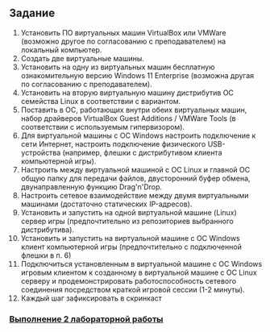 ## Задание

1. Установить ПО виртуальных машин VirtualBox или VMWare
   (возможно другое по согласованию с преподавателем) на локальный
   компьютер.
2. Создать две виртуальные машины.
3. Установить на одну из виртуальных машин бесплатную
   ознакомительную версию Windows 11 Enterprise (возможна другая по
   согласованию с преподавателем).
4. Установить на вторую виртуальную машину дистрибутив ОС
   семейства Linux в соответствии с вариантом.
5. Поставить в ОС, работающих внутри обеих виртуальных машин, набор
   драйверов VirtualBox Guest Additions / VMWare Tools (в соответствии с
   используемым гипервизором).
6. Для виртуальной машины с ОС Windows настроить подключение к
   сети Интернет, настроить подключение физического USB-устройства
   (например, флешки с дистрибутивом клиента компьютерной игры).
7. Настроить между виртуальной машиной с ОС Linux и главной ОС
   общую папку для передачи файлов, двусторонний буфер обмена,
   двунаправленную функцию Drag'n'Drop.
8. Настроить сетевое взаимодействие между двумя виртуальными
   машинами (достаточно статических IP-адресов).
9. Установить и запустить на одной виртуальной машине (Linux) сервер
   игры (предпочтительно из репозиториев выбранного дистрибутива).
10. Установить и запустить на виртуальной машине с ОС Windows клиент
    компьютерной игры (предпочтительно с подключенной флешки в п. 6)
11. Подключиться установленным в виртуальной машине с ОС Windows
    игровым клиентом к созданному в виртуальной машине с ОС Linux
    серверу и продемонстрировать работоспособность сетевого соединения
    посредством краткой игровой сессии (1-2 минуты).
12. Каждый шаг зафиксировать в скринкаст

### [Выполнение 2 лабораторной работы](https://youtu.be/uwVJdTbo1_o)
